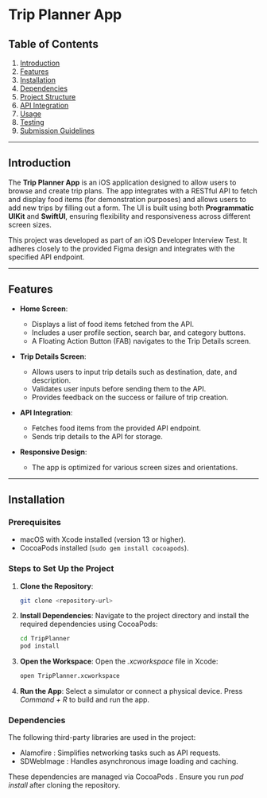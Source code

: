 # **Trip Planner App**

## **Table of Contents**
1. [Introduction](#introduction)
2. [Features](#features)
3. [Installation](#installation)
4. [Dependencies](#dependencies)
5. [Project Structure](#project-structure)
6. [API Integration](#api-integration)
7. [Usage](#usage)
8. [Testing](#testing)
9. [Submission Guidelines](#submission-guidelines)

---

## **Introduction**

The **Trip Planner App** is an iOS application designed to allow users to browse and create trip plans. The app integrates with a RESTful API to fetch and display food items (for demonstration purposes) and allows users to add new trips by filling out a form. The UI is built using both **Programmatic UIKit** and **SwiftUI**, ensuring flexibility and responsiveness across different screen sizes.

This project was developed as part of an iOS Developer Interview Test. It adheres closely to the provided Figma design and integrates with the specified API endpoint.

---

## **Features**

- **Home Screen**:
  - Displays a list of food items fetched from the API.
  - Includes a user profile section, search bar, and category buttons.
  - A Floating Action Button (FAB) navigates to the Trip Details screen.

- **Trip Details Screen**:
  - Allows users to input trip details such as destination, date, and description.
  - Validates user inputs before sending them to the API.
  - Provides feedback on the success or failure of trip creation.

- **API Integration**:
  - Fetches food items from the provided API endpoint.
  - Sends trip details to the API for storage.

- **Responsive Design**:
  - The app is optimized for various screen sizes and orientations.

---

## **Installation**

### **Prerequisites**
- macOS with Xcode installed (version 13 or higher).
- CocoaPods installed (`sudo gem install cocoapods`).

### **Steps to Set Up the Project**

1. **Clone the Repository**:
   ```bash
   git clone <repository-url>
   ```
2. **Install Dependencies**:
    Navigate to the project directory and install the required dependencies using CocoaPods:
    ```bash
    cd TripPlanner
    pod install
    ```
3. **Open the Workspace**:
    Open the _.xcworkspace_ file in Xcode:
    ```bash
    open TripPlanner.xcworkspace
    ```

4. **Run the App**:
    Select a simulator or connect a physical device.
    Press _Command + R_ to build and run the app.
    
### Dependencies
The following third-party libraries are used in the project:

- Alamofire : Simplifies networking tasks such as API requests.
- SDWebImage : Handles asynchronous image loading and caching.

These dependencies are managed via CocoaPods . Ensure you run _pod install_ after cloning the repository.

